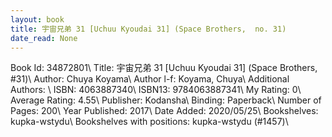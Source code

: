 ```yaml
---
layout: book
title: 宇宙兄弟 31 [Uchuu Kyoudai 31] (Space Brothers,  no. 31)
date_read: None
---
```


Book Id: 34872801\ 
Title: 宇宙兄弟 31 [Uchuu Kyoudai 31] (Space Brothers, #31)\ 
Author: Chuya Koyama\ 
Author l-f: Koyama, Chuya\ 
Additional Authors: \ 
ISBN: 4063887340\ 
ISBN13: 9784063887341\ 
My Rating: 0\ 
Average Rating: 4.55\ 
Publisher: Kodansha\ 
Binding: Paperback\ 
Number of Pages: 200\ 
Year Published: 2017\ 
Date Added: 2020/05/25\ 
Bookshelves: kupka-wstydu\ 
Bookshelves with positions: kupka-wstydu (#1457)\ 

